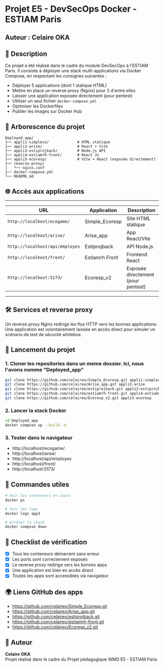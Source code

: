 # Projet E5 - DevSecOps Docker - ESTIAM Paris

## Auteur : Celaire OKA

## 📄 Description
Ce projet a été réalisé dans le cadre du module DevSecOps à l'ESTIAM Paris. Il consiste à déployer une stack multi-applications via Docker Compose, en respectant les consignes suivantes :

- Déployer 5 applications (dont 1 statique HTML)
- Mettre en place un reverse proxy (Nginx) pour 3 d'entre elles
- Laisser une application exposée directement (pour pentest)
- Utiliser un seul fichier `docker-compose.yml`
- Optimiser les Dockerfiles
- Publier les images sur Docker Hub

## 📆 Arborescence du projet
```
Deployed_app/
├── appli1-simpleco/             # HTML statique
├── appli2-arise/                # React + Vite
├── appli3-estiprojback/         # Node.js API
├── appli4-estiamrh-front/       # React Js
├── appli5-ecoresp/              # Vite + React (exposée directement)
├── reverse-proxy/
│   └── nginx.conf
├── docker-compose.yml
└── README.md
```

## 🌐 Accès aux applications

---------------------------------------------------------------------------------------------------
| URL                            | Application               | Description                        |
|--------------------------------|---------------------------|------------------------------------|
| `http://localhost/ecogame/`    | Simple_Ecoresp            | Site HTML statique                 |
| `http://localhost/arise/`      | Arise_app                 | App React/Vite                     |
| `http://localhost/api/employes`| Estiprojback              | API Node.js                        |
| `http://localhost/front/`      | Estiamrh Front            | Frontend React                     |
| `http://localhost:5173/`       | Ecoresp_v2                | Exposée directement (pour pentest) |
---------------------------------------------------------------------------------------------------

## 🛠️ Services et reverse proxy
Un reverse proxy Nginx redirige les flux HTTP vers les bonnes applications. 
Une application est volontairement laissée en accès direct pour simuler un scénario de test de sécurité whitebox.

## 🚀 Lancement du projet

### 1. Cloner les repositories dans un meme dossier. Ici, nous l'avons nomme "Deployed_app"
```bash
git clone https://github.com/celaireo/Simple_Ecoresp.git appli1-simpleco
git clone https://github.com/celaireo/Arise_app.git appli2-arise
git clone https://github.com/celaireo/estiprojback.git appli3-estiprojback
git clone https://github.com/celaireo/estiamrh-front.git appli4-estiamrh-front
git clone https://github.com/celaireo/Ecoresp_v2.git appli5-ecoresp
```

### 2. Lancer la stack Docker
```bash
cd Deployed_app
docker compose up --build -d
```

### 3. Tester dans le navigateur
- http://localhost/ecogame/
- http://localhost/arise/
- http://localhost/api/employes
- http://localhost/front/
- http://localhost:5173/

## 🔧 Commandes utiles
```bash
# Voir les conteneurs en cours
docker ps

# Voir les logs
docker logs app3

# Arrêter la stack
docker compose down
```

## 📅 Checklist de vérification
- [x] Tous les conteneurs démarrent sans erreur
- [x] Les ports sont correctement exposés
- [x] Le reverse proxy redirige vers les bonnes apps
- [x] Une application est bien en accès direct
- [x] Toutes les apps sont accessibles via navigateur

## 🌍 Liens GitHub des apps
- https://github.com/celaireo/Simple_Ecoresp.git
- https://github.com/celaireo/Arise_app.git
- https://github.com/celaireo/estiprojback.git
- https://github.com/celaireo/estiamrh-front.git
- https://github.com/celaireo/Ecoresp_v2.git

## 📖 Auteur
**Celaire OKA**  
Projet réalisé dans le cadre du Projet pédagogique WMD E5 - ESTIAM Paris

